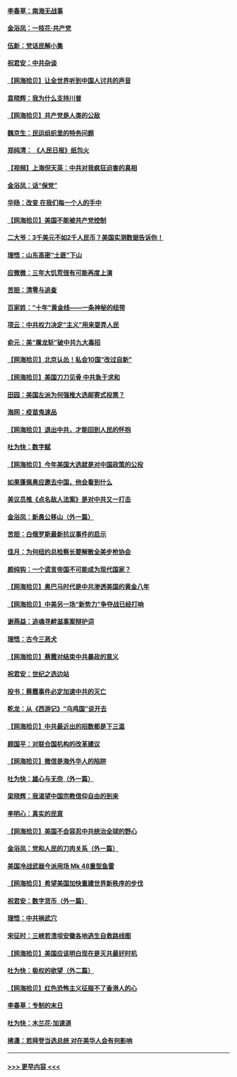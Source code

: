 #### [李春草：南海无战事](../pages/nsc993/n12371159.md?t=09010702) 
#### [金浴凤：一枝花·共产党](../pages/nsc993/n12368757.md?t=09010702) 
#### [伍新：党话民解小集](../pages/nsc993/n12366907.md?t=09010702) 
#### [祝君安：中共杂谈](../pages/nsc993/n12366076.md?t=09010702) 
#### [【网海拾贝】让全世界听到中国人讨共的声音](../pages/nsc993/n12365569.md?t=09010702) 
#### [袁晓辉：我为什么支持川普](../pages/nsc993/n12362670.md?t=09010702) 
#### [【网海拾贝】共产党是人类的公敌](../pages/nsc993/n12363182.md?t=09010702) 
#### [魏京生：民运组织里的特务问题](../pages/nsc993/n12363010.md?t=09010702) 
#### [郑纯清： 《人民日报》纸包火](../pages/nsc993/n12362706.md?t=09010702) 
#### [【视频】上海倪天英：中共对我疯狂迫害的真相](../pages/nsc993/n12356341.md?t=09010702) 
#### [金浴凤：话“保党”](../pages/nsc993/n12361867.md?t=09010702) 
#### [华旸：改变 在我们每一个人的手中](../pages/nsc993/n12361774.md?t=09010702) 
#### [【网海拾贝】美国不能被共产党控制](../pages/nsc993/n12360271.md?t=09010702) 
#### [二大爷：3千美元不如2千人民币？美国实测数据告诉你！](../pages/nsc993/n12358563.md?t=09010702) 
#### [理悟：山东高密“土匪”下山](../pages/nsc993/n12358535.md?t=09010702) 
#### [应微微：三年大饥荒很有可能再度上演](../pages/nsc993/n12358523.md?t=09010702) 
#### [苦胆：清零与追查](../pages/nsc993/n12358501.md?t=09010702) 
#### [百家姓：“十年”黄金线——一条神秘的纽带](../pages/nsc993/n12358319.md?t=09010702) 
#### [项云：中共权力决定“主义”用来耍弄人民](../pages/nsc993/n12358172.md?t=09010702) 
#### [俞元：美“屠龙斩”破中共九大毒招](../pages/nsc993/n12357822.md?t=09010702) 
#### [【网海拾贝】北京认怂！私会10国“改过自新”](../pages/nsc993/n12357784.md?t=09010702) 
#### [【网海拾贝】美国刀刀见骨 中共急于求和](../pages/nsc993/n12355511.md?t=09010702) 
#### [田园：美国左派为何强推大选邮寄式投票？](../pages/nsc993/n12352963.md?t=09010702) 
#### [海网：疫苗鬼速品](../pages/nsc993/n12354438.md?t=09010702) 
#### [【网海拾贝】退出中共，才能回到人民的怀抱](../pages/nsc993/n12352634.md?t=09010702) 
#### [吐为快：数字赋](../pages/nsc993/n12352317.md?t=09010702) 
#### [【网海拾贝】今年美国大选就是对中国政策的公投](../pages/nsc993/n12350973.md?t=09010702) 
#### [如果蓬佩奥应邀去中国，他会看到什么](../pages/nsc993/n12350945.md?t=09010702) 
#### [美议员推《点名敌人法案》是对中共又一打击](../pages/nsc993/n12350765.md?t=09010702) 
#### [金浴凤：新愚公移山（外一篇）](../pages/nsc993/n12350253.md?t=09010702) 
#### [苦胆：白俄罗斯最新抗议事件的启示](../pages/nsc993/n12349989.md?t=09010702) 
#### [佳月：为何纽约总检察长要解散全美步枪协会](../pages/nsc993/n12349939.md?t=09010702) 
#### [颜纯钩：一个谎言帝国不可能成为现代国家？](../pages/nsc993/n12349898.md?t=09010702) 
#### [【网海拾贝】奥巴马时代是中共渗透美国的黄金八年](../pages/nsc993/n12349284.md?t=09010702) 
#### [【网海拾贝】中美另一场“新势力”争夺战已经打响](../pages/nsc993/n12346998.md?t=09010702) 
#### [谢燕益：追魂寻衅滋事案辩护词](../pages/nsc993/n12346892.md?t=09010702) 
#### [理悟：古今三恶犬](../pages/nsc993/n12345190.md?t=09010702) 
#### [【网海拾贝】蔡霞对结束中共暴政的意义](../pages/nsc993/n12344263.md?t=09010702) 
#### [祝君安：世纪之选边站](../pages/nsc993/n12342382.md?t=09010702) 
#### [投书：蔡霞事件必定加速中共的灭亡](../pages/nsc993/n12341881.md?t=09010702) 
#### [乾龙：从《西游记》“乌鸡国”说开去](../pages/nsc993/n12341690.md?t=09010702) 
#### [【网海拾贝】中共最近出的招数都是下三滥](../pages/nsc993/n12341593.md?t=09010702) 
#### [顾国平：对联合国机构的改革建议](../pages/nsc993/n12339928.md?t=09010702) 
#### [【网海拾贝】微信是海外华人的陷阱](../pages/nsc993/n12338868.md?t=09010702) 
#### [吐为快：雄心与无奈（外一篇）](../pages/nsc993/n12338132.md?t=09010702) 
#### [梁晓辉：我渴望中国宗教信仰自由的到来](../pages/nsc993/n12336657.md?t=09010702) 
#### [李明心：真实的民意](../pages/nsc993/n12336089.md?t=09010702) 
#### [【网海拾贝】美国不会容忍中共统治全球的野心](../pages/nsc993/n12336063.md?t=09010702) 
#### [金浴凤：党和人民的刀肉关系（外一篇）](../pages/nsc993/n12335834.md?t=09010702) 
#### [美国冷战武器今派用场 Mk 48重型鱼雷](../pages/nsc993/n12335354.md?t=09010702) 
#### [【网海拾贝】希望美国加快重建世界新秩序的步伐](../pages/nsc993/n12334224.md?t=09010702) 
#### [祝君安：数字货币（外一篇）](../pages/nsc993/n12334186.md?t=09010702) 
#### [理悟：中共祸武穴](../pages/nsc993/n12333962.md?t=09010702) 
#### [宋征时：三峡若溃坝安徽各地逃生自救路线图](../pages/nsc993/n12332450.md?t=09010702) 
#### [【网海拾贝】美国应该明白现在是灭共最好时机](../pages/nsc993/n12332313.md?t=09010702) 
#### [吐为快：极权的欲望（外二篇）](../pages/nsc993/n12332089.md?t=09010702) 
#### [【网海拾贝】红色恐怖主义征服不了香港人的心](../pages/nsc993/n12329296.md?t=09010702) 
#### [李春草：专制的末日](../pages/nsc993/n12329079.md?t=09010702) 
#### [吐为快：木兰花‧加速道](../pages/nsc993/n12327366.md?t=09010702) 
#### [拂潇：若拜登当选总统 对在美华人会有何影响](../pages/nsc993/n12295996.md?t=09010702) 

----
#### [ >>> 更早内容 <<< ](../indexes/nsc993-earlier.md)
